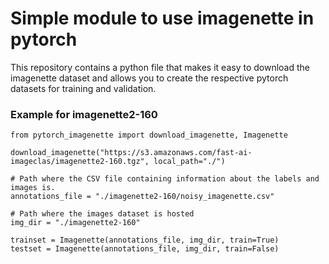 # Simple module to use imagenette in pytorch

This repository contains a python file that makes it easy to download the imagenette dataset and allows you to create the respective pytorch datasets for training and validation.

### Example for imagenette2-160

```
from pytorch_imagenette import download_imagenette, Imagenette

download_imagenette("https://s3.amazonaws.com/fast-ai-imageclas/imagenette2-160.tgz", local_path="./")

# Path where the CSV file containing information about the labels and images is.
annotations_file = "./imagenette2-160/noisy_imagenette.csv"

# Path where the images dataset is hosted
img_dir = "./imagenette2-160"
```

```
trainset = Imagenette(annotations_file, img_dir, train=True)
testset = Imagenette(annotations_file, img_dir, train=False)
```